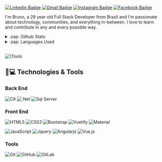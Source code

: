 [![Linkedin Badge](https://img.shields.io/badge/-LinkedIn-blue?style=flat-square&logo=Linkedin&logoColor=white&link=https://www.linkedin.com/in/brunodejesussouza/)](https://www.linkedin.com/in/brunodejesussouza/) 
[![Gmail Badge](https://img.shields.io/badge/-Gmail-c14438?style=flat-square&logo=Gmail&logoColor=white&link=mailto:souza0010@gmail.com)](mailto:souza0010@gmail.com)
[![Instagram Badge](https://img.shields.io/badge/-Instagram-purple?style=flat-square&labelColor=purple&logo=instagram&logoColor=white&link=https://www.instagram.com/brunolegitimo/)](https://www.instagram.com/brunolegitimo/) 
[![Facebook Badge](https://img.shields.io/badge/-Facebook-blue?style=flat-square&labelColor=blue&logo=facebook&logoColor=white&link=https://www.facebook.com/souza0010/)](https://www.facebook.com/souza0010/) 


I'm Bruno, a 29 year old Full Stack Developer from Brazil and I'm passionate about technology, communities, and everything in-between. I love to learn and contribute in any and every possible way.

<!--
More about me:
- :office: I’m currently working on [Marimex](https://www.marimex.com.br/) - [@Steppwize](https://github.com/steppwize)
- :school: I'm a Systems Analysis student in [UNICESUMAR (Universidade de Maringá)](https://www.unicesumar.edu.br/ead/)
- :family: I love my family
<br/>
-->
<details>
  <summary>:zap: Github Stats</summary>
  <img src="https://github-readme-stats.vercel.app/api?username=brunosouzza&&show_icons=true&title_color=222222&icon_color=03A87C&text_color=333333&bg_color=ffffff">
</details>

<details>
  <summary>:zap: Languages Used</summary>
  <img src="https://github-readme-stats.vercel.app/api/top-langs/?username=brunosouzza&layout=compact&bg_color=ffffff&text_color=333333">
</details>
<br/>

![\Tools](https://visitor-badge.glitch.me/badge?page_id=github/brunosouzza)

## 🚀💻 Technologies & Tools

### Back End
![C#](https://img.shields.io/static/v1?message=CSharp&logo=c-sharp&labelColor=563D7C&color=5c5c5c&logoColor=white&label=%20)
![.Net](https://img.shields.io/static/v1?message=.Net&logo=.Net&labelColor=563D7C&color=5c5c5c&logoColor=white&label=%20)
![Sql Server](https://img.shields.io/static/v1?message=Sql%20Server&logo=MicrosoftSqlServer&labelColor=CC2927&color=5c5c5c&logoColor=white&label=%20)


### Front End
![HTML5](https://img.shields.io/static/v1?message=HTML5&logo=html5&labelColor=E34F26&color=5c5c5c&logoColor=white&label=%20)
![CSS3](https://img.shields.io/static/v1?message=CSS3&logo=CSS3&labelColor=1572B6&color=5c5c5c&logoColor=white&label=%20)
![Bootstrap](https://img.shields.io/static/v1?message=Bootstrap&logo=Bootstrap&labelColor=563D7C&color=5c5c5c&logoColor=white&label=%20)
![Vuetify](https://img.shields.io/static/v1?message=Vuetify&logo=vuetify&labelColor=5cbbf6&color=5c5c5c&logoColor=white&label=%20)
![Material](https://img.shields.io/static/v1?message=MaterialDesign&logo=materialdesign&labelColor=E0E0E0&color=5c5c5c&logoColor=white&label=%20)

![JavaScript](https://img.shields.io/static/v1?message=JavaScript&logo=JavaScript&labelColor=f7df1e&color=5c5c5c&logoColor=white&label=%20)
![Jquery](https://img.shields.io/static/v1?message=JQuery&logo=JQuery&labelColor=1572B6&color=5c5c5c&logoColor=white&label=%20)
![Angularjs](https://img.shields.io/static/v1?message=AngularJS&logo=angularjs&labelColor=fc0303&color=5c5c5c&logoColor=white&label=%20)
![Vue.js](https://img.shields.io/static/v1?message=Vue.js&logo=Vue.js&labelColor=4FC08D&color=5c5c5c&logoColor=white&label=%20)

<!-- ![Angular](https://img.shields.io/static/v1?message=Angular&logo=angular&labelColor=fc0303&color=5c5c5c&logoColor=white&label=%20) -->
<!-- ![TypeScript](https://img.shields.io/static/v1?message=TypeScript&logo=TypeScript&labelColor=007ACC&color=007ACC&logoColor=white&label=%20) -->

### Tools
![Git](https://img.shields.io/static/v1?message=Git&logo=Git&labelColor=f14e32&color=5c5c5c&logoColor=white&label=%20)
![GitHub](https://img.shields.io/static/v1?message=GitHub&logo=GitHub&labelColor=181717&color=5c5c5c&logoColor=white&label=%20)
![GitLab](https://img.shields.io/static/v1?message=GitLab&logo=GitLab&labelColor=FCA121&color=5c5c5c&logoColor=white&label=%20)
